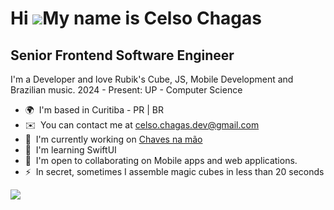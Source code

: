 Hi ![](https://user-images.githubusercontent.com/18350557/176309783-0785949b-9127-417c-8b55-ab5a4333674e.gif)My name is Celso Chagas
====================================================================================================================================

Senior Frontend Software Engineer
-------------------

I'm a Developer and love Rubik's Cube, JS, Mobile Development and Brazilian music. 2024 - Present: UP - Computer Science

*   🌍  I'm based in Curitiba - PR | BR
*   ✉️  You can contact me at [celso.chagas.dev@gmail.com](mailto:celso.chagas.dev@gmail.com)
*   🚀  I'm currently working on [Chaves na mão](http://www.chavesnamao.com.br)
*   🧠  I'm learning SwiftUI
*   🤝  I'm open to collaborating on Mobile apps and web applications.
*   ⚡  In secret, sometimes I assemble magic cubes in less than 20 seconds

<a href="https://www.github.com/chagas42" target="_blank" rel="noreferrer"><img src="https://img.shields.io/github/followers/chagas42?logo=github&style=for-the-badge&color=0891b2&labelColor=1c1917" /></a>
